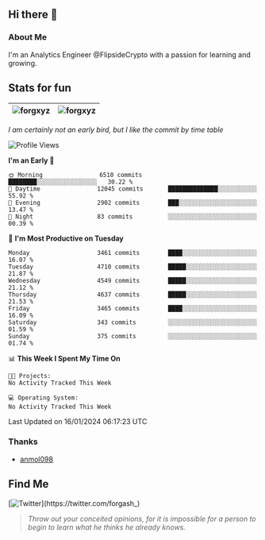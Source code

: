 ## Hi there 👋

### About Me

I'm an Analytics Engineer @FlipsideCrypto with a passion for learning and growing.
  
## Stats for fun

| <img align="center" src="https://github-readme-streak-stats.herokuapp.com/?user=forgxyz&theme=tokyonight" alt="forgxyz" /> | <img align="center" src="https://github-readme-stats.vercel.app/api?username=forgxyz&theme=tokyonight&show_icons=true" alt="forgxyz" /> |
| ------------- |------------- |

*I am certainly not an early bird, but I like the commit by time table*  

<!--START_SECTION:waka-->
![Profile Views](http://img.shields.io/badge/Profile%20Views-0-blue)

**I'm an Early 🐤** 

```text
🌞 Morning                6510 commits        ████████░░░░░░░░░░░░░░░░░   30.22 % 
🌆 Daytime                12045 commits       ██████████████░░░░░░░░░░░   55.92 % 
🌃 Evening                2902 commits        ███░░░░░░░░░░░░░░░░░░░░░░   13.47 % 
🌙 Night                  83 commits          ░░░░░░░░░░░░░░░░░░░░░░░░░   00.39 % 
```
📅 **I'm Most Productive on Tuesday** 

```text
Monday                   3461 commits        ████░░░░░░░░░░░░░░░░░░░░░   16.07 % 
Tuesday                  4710 commits        █████░░░░░░░░░░░░░░░░░░░░   21.87 % 
Wednesday                4549 commits        █████░░░░░░░░░░░░░░░░░░░░   21.12 % 
Thursday                 4637 commits        █████░░░░░░░░░░░░░░░░░░░░   21.53 % 
Friday                   3465 commits        ████░░░░░░░░░░░░░░░░░░░░░   16.09 % 
Saturday                 343 commits         ░░░░░░░░░░░░░░░░░░░░░░░░░   01.59 % 
Sunday                   375 commits         ░░░░░░░░░░░░░░░░░░░░░░░░░   01.74 % 
```


📊 **This Week I Spent My Time On** 

```text
🐱‍💻 Projects: 
No Activity Tracked This Week

💻 Operating System: 
No Activity Tracked This Week
```


 Last Updated on 16/01/2024 06:17:23 UTC
<!--END_SECTION:waka-->

### Thanks
 - [anmol098](https://github.com/anmol098/waka-readme-stats/)
  
## Find Me
[![Twitter](https://img.shields.io/twitter/url/https/twitter.com/forgash_.svg?style=social&label=Follow%20%40forgash_)](https://twitter.com/forgash_)


> *Throw out your conceited opinions, for it is impossible for a person to begin to learn what he thinks he already knows.* 
